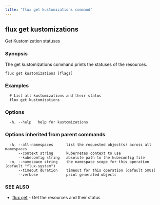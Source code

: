 ```yaml
---
title: "flux get kustomizations command"
---
```

## flux get kustomizations

Get Kustomization statuses

### Synopsis

The get kustomizations command prints the statuses of the resources.

```
flux get kustomizations [flags]
```

### Examples

```
  # List all kustomizations and their status
  flux get kustomizations
```

### Options

```
  -h, --help   help for kustomizations
```

### Options inherited from parent commands

```
  -A, --all-namespaces      list the requested object(s) across all namespaces
      --context string      kubernetes context to use
      --kubeconfig string   absolute path to the kubeconfig file
  -n, --namespace string    the namespace scope for this operation (default "flux-system")
      --timeout duration    timeout for this operation (default 5m0s)
      --verbose             print generated objects
```

### SEE ALSO

* [flux get](/cmd/flux_get/)	 - Get the resources and their status

